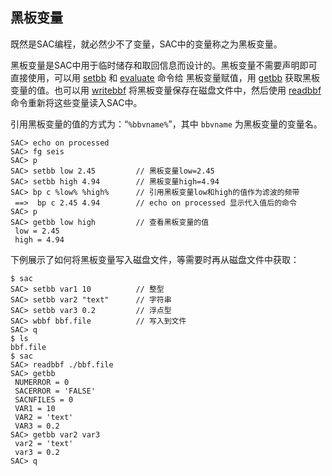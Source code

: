 ## 黑板变量

既然是SAC编程，就必然少不了变量，SAC中的变量称之为黑板变量。

黑板变量是SAC中用于临时储存和取回信息而设计的。黑板变量不需要声明即可
直接使用，可以用 [setbb](/commands/setbb.html) 和
[evaluate](/commands/evaluate.html) 命令给 黑板变量赋值，用
[getbb](/commands/getbb.html) 获取黑板变量的值。也可以用
[writebbf](/commands/writebbf.html) 将黑板变量保存在磁盘文件中，然后使用
[readbbf](/commands/readbbf.html) 命令重新将这些变量读入SAC中。

引用黑板变量的值的方式为：“`%bbvname%`”，其中 `bbvname`
为黑板变量的变量名。

``` {.bash}
SAC> echo on processed
SAC> fg seis
SAC> p
SAC> setbb low 2.45         // 黑板变量low=2.45
SAC> setbb high 4.94        // 黑板变量high=4.94
SAC> bp c %low% %high%      // 引用黑板变量low和high的值作为滤波的频带
 ==>  bp c 2.45 4.94        // echo on processed 显示代入值后的命令
SAC> p
SAC> getbb low high         // 查看黑板变量的值
 low = 2.45
 high = 4.94
```

下例展示了如何将黑板变量写入磁盘文件，等需要时再从磁盘文件中获取：

``` {.bash}
$ sac
SAC> setbb var1 10          // 整型
SAC> setbb var2 "text"      // 字符串
SAC> setbb var3 0.2         // 浮点型
SAC> wbbf bbf.file          // 写入到文件
SAC> q
$ ls
bbf.file
$ sac
SAC> readbbf ./bbf.file
SAC> getbb
 NUMERROR = 0
 SACERROR = 'FALSE'
 SACNFILES = 0
 VAR1 = 10
 VAR2 = 'text'
 VAR3 = 0.2
SAC> getbb var2 var3
 var2 = 'text'
 var3 = 0.2
SAC> q
```
